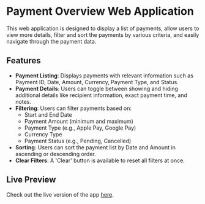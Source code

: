 # Payment Overview Web Application

This web application is designed to display a list of payments, allow users to view more details, filter and sort the payments by various criteria, and easily navigate through the payment data.

## Features

- **Payment Listing**: Displays payments with relevant information such as Payment ID, Date, Amount, Currency, Payment Type, and Status.
- **Payment Details**: Users can toggle between showing and hiding additional details like recipient information, exact payment time, and notes.
- **Filtering**: Users can filter payments based on:
  - Start and End Date
  - Payment Amount (minimum and maximum)
  - Payment Type (e.g., Apple Pay, Google Pay)
  - Currency Type
  - Payment Status (e.g., Pending, Cancelled)
- **Sorting**: Users can sort the payment list by Date and Amount in ascending or descending order.
- **Clear Filters**: A 'Clear' button is available to reset all filters at once.

## Live Preview

Check out the live version of the app [here](https://dashboard-payments.netlify.app/).
